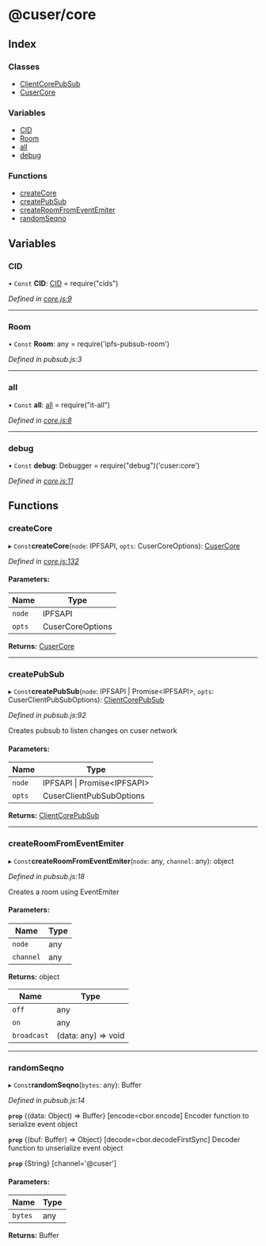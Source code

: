 # @cuser/core

## Index

### Classes

* [ClientCorePubSub](docs/classes/clientcorepubsub.md)
* [CuserCore](docs/classes/cusercore.md)

### Variables

* [CID](docs/globals.md#cid)
* [Room](docs/globals.md#room)
* [all](docs/globals.md#all)
* [debug](docs/globals.md#debug)

### Functions

* [createCore](docs/globals.md#createcore)
* [createPubSub](docs/globals.md#createpubsub)
* [createRoomFromEventEmiter](docs/globals.md#createroomfromeventemiter)
* [randomSeqno](docs/globals.md#randomseqno)

## Variables

### CID

• `Const` **CID**: [CID](docs/globals.md#cid) = require("cids")

*Defined in [core.js:9](https://github.com/rubeniskov/cuser/blob/3388de0/packages/core/core.js#L9)*

___

### Room

• `Const` **Room**: any = require('ipfs-pubsub-room')

*Defined in pubsub.js:3*

___

### all

• `Const` **all**: [all](docs/globals.md#all) = require("it-all")

*Defined in [core.js:8](https://github.com/rubeniskov/cuser/blob/3388de0/packages/core/core.js#L8)*

___

### debug

• `Const` **debug**: Debugger = require("debug")('cuser:core')

*Defined in [core.js:11](https://github.com/rubeniskov/cuser/blob/3388de0/packages/core/core.js#L11)*

## Functions

### createCore

▸ `Const`**createCore**(`node`: IPFSAPI, `opts`: CuserCoreOptions): [CuserCore](docs/classes/cusercore.md)

*Defined in [core.js:132](https://github.com/rubeniskov/cuser/blob/3388de0/packages/core/core.js#L132)*

#### Parameters:

Name | Type |
------ | ------ |
`node` | IPFSAPI |
`opts` | CuserCoreOptions |

**Returns:** [CuserCore](docs/classes/cusercore.md)

___

### createPubSub

▸ `Const`**createPubSub**(`node`: IPFSAPI \| Promise\<IPFSAPI>, `opts`: CuserClientPubSubOptions): [ClientCorePubSub](docs/classes/clientcorepubsub.md)

*Defined in pubsub.js:92*

Creates pubsub to listen changes on cuser network

#### Parameters:

Name | Type |
------ | ------ |
`node` | IPFSAPI \| Promise\<IPFSAPI> |
`opts` | CuserClientPubSubOptions |

**Returns:** [ClientCorePubSub](docs/classes/clientcorepubsub.md)

___

### createRoomFromEventEmiter

▸ `Const`**createRoomFromEventEmiter**(`node`: any, `channel`: any): object

*Defined in pubsub.js:18*

Creates a room using EventEmiter

#### Parameters:

Name | Type |
------ | ------ |
`node` | any |
`channel` | any |

**Returns:** object

Name | Type |
------ | ------ |
`off` | any |
`on` | any |
`broadcast` | (data: any) => void |

___

### randomSeqno

▸ `Const`**randomSeqno**(`bytes`: any): Buffer

*Defined in pubsub.js:14*

**`prop`** {(data: Object) => Buffer} [encode=cbor.encode] Encoder function to serialize event object

**`prop`** {(buf: Buffer) => Object} [decode=cbor.decodeFirstSync] Decoder function to unserialize event object

**`prop`** {String} [channel='@cuser']

#### Parameters:

Name | Type |
------ | ------ |
`bytes` | any |

**Returns:** Buffer
